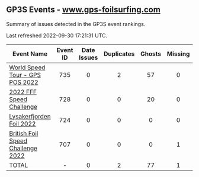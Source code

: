 ## GP3S Events - www.gps-foilsurfing.com

Summary of issues detected in the GP3S event rankings.

Last refreshed 2022-09-30 17:21:31 UTC.

| Event Name | Event ID | Date Issues | Duplicates | Ghosts | Missing | Incorrect | Actions |
| ---------- | :------: | :---------: | :--------: | :----: | :-----: | :-------: | :-----: |
| [World Speed Tour - GPS POS 2022](735.md) | 735 | 0 | 2 | 57 | 0 | 0 | 6 |
| [2022 FFF Speed Challenge](728.md) | 728 | 0 | 0 | 20 | 0 | 0 | 2 |
| [Lysakerfjorden Foil 2022](724.md) | 724 | 0 | 0 | 0 | 0 | 24 | 4 |
| [British Foil Speed Challenge 2022](707.md) | 707 | 0 | 0 | 0 | 1 | 7 | 1 |
| TOTAL | - | 0 | 2 | 77 | 1 | 31 | 13 |
